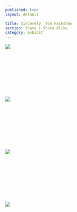```yaml
---
published: true
layout: default

title: Sincerely, Tom Hackshaw
section: Share + Share Alike
category: exhibit
---
```


<img src="https://36.media.tumblr.com/b3a069d6a8c21ec2d1dc07731cc371db/tumblr_nmxohrqA051swhseoo1_500.jpg">
<br><br>
<br><br>
<br><br>
<br><br>
<br><br>
<img src="https://i.imgur.com/egCffJ5l.jpg">
<br><br>
<br><br>
<br><br>
<br><br>
<br><br>
<img src="https://40.media.tumblr.com/607e6922a6152733d62b028bd891185b/tumblr_nmxo49ouIE1swhseoo2_500.jpg">
<br><br>
<br><br>
<br><br>
<br><br>
<br><br>
<img src="https://i.imgur.com/PgKSD0pl.jpg">
<br><br>
<br><br>
<br><br>
<br><br>
<br><br>
